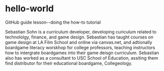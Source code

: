 # hello-world
GitHub guide lesson--doing the how-to tutorial

Sebastian Sohn is a curriculum developer, developing curiculum related to technololgy, finance, and game design.  Sebastian has taught courses on game design at LA Film School and online via canvas.net, and adtionally boardgame literacy worskhop for college professors, teaching instructors how to intergrate boardgames into their game deisgn curriculum.  Sebastian also has worked as a consultant to USC School of Education, assiting them find distributor for their educational boardgame, Collegeology.

